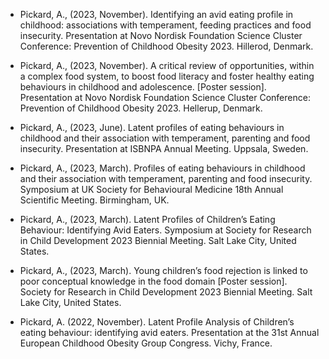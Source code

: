 

  

- Pickard, A., (2023, November). Identifying an avid eating profile in childhood: associations with temperament, feeding practices and food insecurity. Presentation at Novo Nordisk Foundation Science Cluster Conference: Prevention of Childhood Obesity 2023. Hillerod, Denmark.

- Pickard, A., (2023, November). A critical review of opportunities, within a complex food system, to boost food literacy and foster healthy eating behaviours in childhood and adolescence. [Poster session]. Presentation at Novo Nordisk Foundation Science Cluster Conference: Prevention of Childhood Obesity 2023. Hellerup, Denmark.

- Pickard, A., (2023, June). Latent profiles of eating behaviours in childhood and their association with temperament, parenting and food insecurity. Presentation at ISBNPA Annual Meeting. Uppsala, Sweden.

- Pickard, A., (2023, March). Profiles of eating behaviours in childhood and their association with temperament, parenting and food insecurity. Symposium at UK Society for Behavioural Medicine 18th Annual Scientific Meeting. Birmingham, UK. 

- Pickard, A., (2023, March). Latent Profiles of Children’s Eating Behaviour: Identifying Avid Eaters. Symposium at Society for Research in Child Development 2023 Biennial Meeting. Salt Lake City, United States.

- Pickard, A., (2023, March). Young children’s food rejection is linked to poor conceptual knowledge in the food domain [Poster session]. Society for Research in Child Development 2023 Biennial Meeting. Salt Lake City, United States.
 
- Pickard, A. (2022, November). Latent Profile Analysis of Children’s eating behaviour: identifying avid eaters. Presentation at the 31st Annual European Childhood Obesity Group Congress. Vichy, France.
